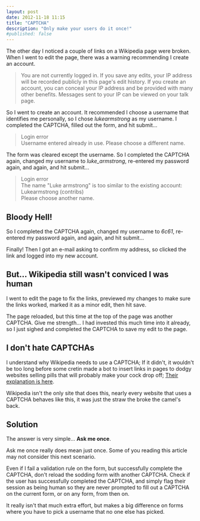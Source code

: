 ```yaml
---
layout: post
date: 2012-11-18 11:15
title: "CAPTCHA"
description: "Only make your users do it once!"
#published: false
---
```



The other day I noticed a couple of links on a Wikipedia page were broken. When I went to edit the page, there was a warning recommending I create an account.

> You are not currently logged in. If you save any edits, your IP address will be recorded publicly in this page's edit history. If you create an account, you can conceal your IP address and be provided with many other benefits. Messages sent to your IP can be viewed on your talk page.


So I went to create an account. It recommended I choose a username that identifies me personally, so I chose _lukearmstrong_ as my username. I completed the CAPTCHA, filled out the form, and hit submit...

> Login error  
> Username entered already in use. Please choose a different name.


The form was cleared except the username. So I completed the CAPTCHA again, changed my username to _luke_armstrong_, re-entered my password again, and again, and hit submit...

> Login error  
> The name "Luke armstrong" is too similar to the existing account:  
> Lukearmstrong (contribs)  
> Please choose another name.


## Bloody Hell!

So I completed the CAPTCHA again, changed my username to *6c61*, re-entered my password again, and again, and hit submit...

Finally! Then I got an e-mail asking to confirm my address, so clicked the link and logged into my new account.


## But... Wikipedia still wasn't conviced I was human

I went to edit the page to fix the links, previewed my changes to make sure the links worked, marked it as a minor edit, then hit save.

The page reloaded, but this time at the top of the page was another CAPTCHA. Give me strength... I had invested this much time into it already, so I just sighed and completed the CAPTCHA to save my edit to the page.


## I don't hate CAPTCHAs

I understand why Wikipedia needs to use a CAPTCHA; If it didn't, it wouldn't be too long before some cretin made a bot to insert links in pages to dodgy websites selling pills that will probably make your cock drop off; [Their explanation is here](http://en.wikipedia.org/wiki/Special:Captcha).

Wikipedia isn't the only site that does this, nearly every website that uses a CAPTCHA behaves like this, it was just the straw the broke the camel's back.


## Solution

The answer is very simple... **Ask me once**.

Ask me once really does mean just once. Some of you reading this article may not consider this next scenario.

Even if I fail a validation rule on the form, but successfully complete the CAPTCHA, don't reload the sodding form with another CAPTCHA. Check if the user has successfully completed the CAPTCHA, and simply flag their session as being human so they are never prompted to fill out a CAPTCHA on the current form, or on any form, from then on. 

It really isn't that much extra effort, but makes a big difference on forms where you have to pick a username that no one else has picked.
